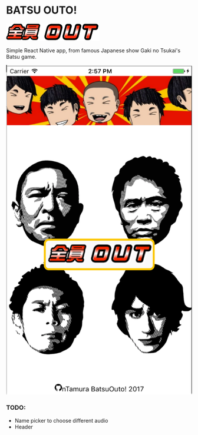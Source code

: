 # BATSU OUTO!
![alt text](./image/altheader.png "Gaki Header")

Simple React Native app, from famous Japanese show Gaki no Tsukai's Batsu game.

![batsuOuto](./image/screen.png "screen shot")



### TODO:
- Name picker to choose different audio
- Header
